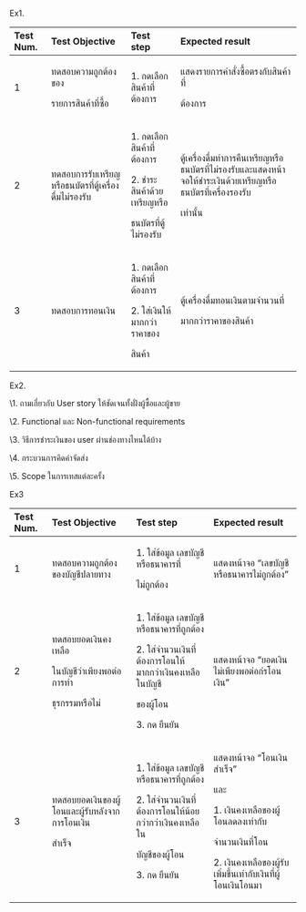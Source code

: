 Ex1.


|Test Num.|Test Objective|Test step|Expected result|
| :- | :- | :- | :- |
|1|<p>ทดสอบความถูกต้องของ</p><p>รายการสินค้าที่ซื้อ</p>|1. กดเลือกสินค้าที่ต้องการ|<p>แสดงรายการคำสั่งซื้อตรงกับสินค้าที่</p><p>ต้องการ</p>|
|2|ทดสอบการรับเหรียญหรือธนบัตรที่ตู้เครื่องดื่มไม่รองรับ|<p>1. กดเลือกสินค้าที่ต้องการ</p><p>2. ชำระสินค้าด้วยเหรียญหรือ</p><p>ธนบัตรที่ตู้ไม่รองรับ</p>|<p>ตู้เครื่องดื่มทำการคืนเหรียญหรือธนบัตรที่ไม่รองรับและแสดงหน้าจอให้ชำระเงินด้วยเหรียญหรือธนบัตรที่เครื่องรองรับ</p><p>เท่านั้น</p>|
|3|ทดสอบการทอนเงิน|<p>1. กดเลือกสินค้าที่ต้องการ</p><p>2. ใส่เงินให้มากกว่าราคาของ</p><p>สินค้า</p>|<p>ตู้เครื่องดื่มทอนเงินตามจำนวนที่</p><p>มากกว่าราคาของสินค้า</p>|


Ex2.

\1. ถามเกี่ยวกับ User story ให้ชัดเจนทั้งฝั่งผู้ซื้อและผู้ขาย

\2. Functional และ Non-functional requirements

\3. วิธีการชำระเงินของ user ผ่านช่องทางไหนได้บ้าง

\4. กระบวนการคิดค่าจัดส่ง

\5. Scope ในการเทสแต่ละครั้ง

Ex3


|Test Num.|Test Objective|Test step|Expected result|
| :- | :- | :- | :- |
|1|ทดสอบความถูกต้องของบัญชีปลายทาง|<p>1. ใส่ข้อมูล เลขบัญชีหรือธนาคารที่</p><p>ไม่ถูกต้อง</p>|แสดงหน้าจอ “เลขบัญชีหรือธนาคารไม่ถูกต้อง”|
|2|<p>ทดสอบยอดเงินคงเหลือ</p><p>ในบัญชีว่าเพียงพอต่อการทำ</p><p>ธุรกรรมหรือไม่</p>|<p>1. ใส่ข้อมูล เลขบัญชีหรือธนาคารที่ถูกต้อง</p><p>2. ใส่จำนวนเงินที่ต้องการโอนให้มากกว่าเงินคงเหลือในบัญชี</p><p>ของผู้โอน</p><p>3. กด ยืนยัน</p>|แสดงหน้าจอ “ยอดเงินไม่เพียงพอต่อก่รโอนเงิน”|
|3|<p>ทดสอบยอดเงินของผู้โอนและผู้รับหลังจากการโอนเงิน</p><p>สำเร็จ</p>|<p>1. ใส่ข้อมูล เลขบัญชีหรือธนาคารที่ถูกต้อง</p><p>2. ใส่จำนวนเงินที่ต้องการโอนให้น้อยกว่ากว่าเงินคงเหลือใน</p><p>บัญชีของผู้โอน</p><p>3. กด ยืนยัน</p>|<p>แสดงหน้าจอ “โอนเงินสำเร็จ”</p><p>และ </p><p>1. เงินคงเหลือของผู้โอนลดลงเท่ากับ</p><p>จำนวนเงินที่โอน</p><p>2. เงินคงเหลือของผู้รับเพิ่มขึ้นเท่ากับเงินที่ผู้โอนเงินโอนมา</p>|


